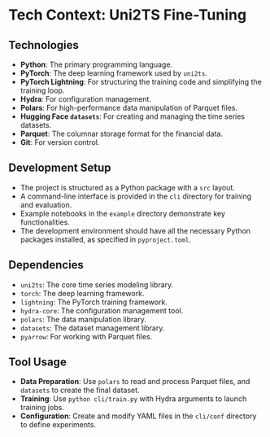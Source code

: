# Tech Context: Uni2TS Fine-Tuning

## Technologies
- **Python**: The primary programming language.
- **PyTorch**: The deep learning framework used by `uni2ts`.
- **PyTorch Lightning**: For structuring the training code and simplifying the training loop.
- **Hydra**: For configuration management.
- **Polars**: For high-performance data manipulation of Parquet files.
- **Hugging Face `datasets`**: For creating and managing the time series datasets.
- **Parquet**: The columnar storage format for the financial data.
- **Git**: For version control.

## Development Setup
- The project is structured as a Python package with a `src` layout.
- A command-line interface is provided in the `cli` directory for training and evaluation.
- Example notebooks in the `example` directory demonstrate key functionalities.
- The development environment should have all the necessary Python packages installed, as specified in `pyproject.toml`.

## Dependencies
- `uni2ts`: The core time series modeling library.
- `torch`: The deep learning framework.
- `lightning`: The PyTorch training framework.
- `hydra-core`: The configuration management tool.
- `polars`: The data manipulation library.
- `datasets`: The dataset management library.
- `pyarrow`: For working with Parquet files.

## Tool Usage
- **Data Preparation**: Use `polars` to read and process Parquet files, and `datasets` to create the final dataset.
- **Training**: Use `python cli/train.py` with Hydra arguments to launch training jobs.
- **Configuration**: Create and modify YAML files in the `cli/conf` directory to define experiments.
